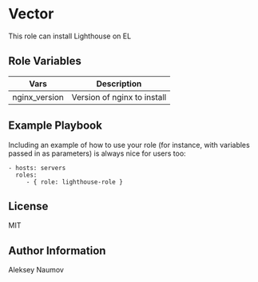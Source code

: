 Vector
=========

This role can install Lighthouse on EL


Role Variables
--------------

|Vars|Description|
|------|----------|
| nginx_version | Version of nginx to install |



Example Playbook
----------------

Including an example of how to use your role (for instance, with variables passed in as parameters) is always nice for users too:

    - hosts: servers
      roles:
         - { role: lighthouse-role }

License
-------

MIT

Author Information
------------------

Aleksey Naumov